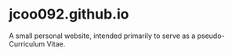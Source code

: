 # jcoo092.github.io
A small personal website, intended primarily to serve as a pseudo-Curriculum Vitae.
